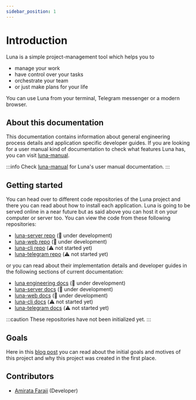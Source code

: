 ```yaml
---
sidebar_position: 1
---
```


# Introduction

Luna is a simple project-management tool which helps you to

- manage your work
- have control over your tasks
- orchestrate your team
- or just make plans for your life

You can use Luna from your terminal, Telegram messenger or a modern browser.

## About this documentation

This documentation contains information about general engineering process details and application specific developer guides. If you are looking for a user manual kind of documentation to check what features Luna has, you can visit [luna-manual](https://github.com/basliq/luna-manual).

:::info
Check [luna-manual](https://github.com/basliq/luna-manual) for Luna's user manual documentation.
:::

## Getting started

You can head over to different code repositories of the Luna project and there you can read about how to install each application. Luna is going to be served online in a near future but as said above you can host it on your computer or server too. You can view the code from these following repositories:

- [luna-server repo](#getting-started) (🚧 under development)
- [luna-web repo](#getting-started) (🚧 under development)
- [luna-cli repo](#getting-started) (⚠️ not started yet)
- [luna-telegram repo](#getting-started) (⚠️ not started yet)

or you can read about their implementation details and developer guides in the following sections of current documentation:

- [luna engineering docs](./engineering/intro.md) (🚧 under development)
- [luna-server docs](./luna-server/intro.md) (🚧 under development)
- [luna-web docs](./luna-web/intro.md) (🚧 under development)
- [luna-cli docs](#getting-started) (⚠️ not started yet)
- [luna-telegram docs](#getting-started) (⚠️ not started yet)

:::caution
These repositories have not been initialized yet.
:::

## Goals

Here in this [blog post](../blog/why-luna-was-created) you can read about the initial goals and motives of this project and why this project was created in the first place.

## Contributors

- [Amirata Faraji](https://github.com/atareversei) (Developer)
